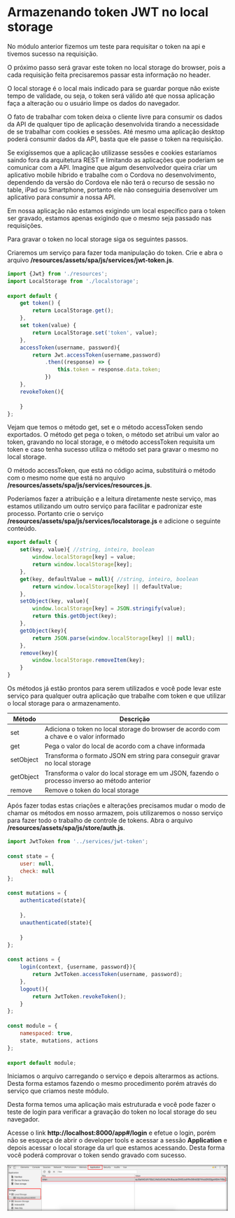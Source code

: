 # Armazenando token JWT no local storage

No módulo anterior fizemos um teste para requisitar o token na api e tivemos sucesso na requisição.

O próximo passo será gravar este token no local storage do browser, pois a cada requisição feita precisaremos passar esta informação no header.

O local storage é o local mais indicado para se guardar porque não existe tempo de validade, ou seja, o token será válido até que nossa aplicação faça a alteração ou o usuário limpe os dados do navegador.

O fato de trabalhar com token deixa o cliente livre para consumir os dados da API de qualquer tipo de aplicação desenvolvida tirando a necessidade de se trabalhar com cookies e sessões. Até mesmo uma aplicação desktop poderá consumir dados da API, basta que ele passe o token na requisição.

Se exigíssemos que a aplicação utilizasse sessões e cookies estaríamos saindo fora da arquitetura REST e limitando as aplicações que poderiam se comunicar com a API. Imagine que algum desenvolvedor queira criar um aplicativo mobile híbrido e trabalhe com o Cordova no desenvolvimento, dependendo da versão do Cordova ele não terá o recurso de sessão no table, iPad ou Smartphone, portanto ele não conseguiria desenvolver um aplicativo para consumir a nossa API.

Em nossa aplicação não estamos exigindo um local específico para o token ser gravado, estamos apenas exigindo que o mesmo seja passado nas requisições.

Para gravar o token no local storage siga os seguintes passos.

Criaremos um serviço para fazer toda manipulação do token. Crie e abra o arquivo **/resources/assets/spa/js/services/jwt-token.js**.

```js
import {Jwt} from './resources';
import LocalStorage from './localstorage';

export default {
    get token() {
        return LocalStorage.get();
    },
    set token(value) {
        return LocalStorage.set('token', value);
    },
    accessToken(username, password){
        return Jwt.accessToken(username,password)
            .then((response) => {
                this.token = response.data.token;
            })
    },
    revokeToken(){

    }
};
```

Vejam que temos o método get, set e o método accessToken sendo exportados. O método get pega o token, o método set atribui um valor ao token, gravando no local storage, e o método accessToken requisita um token e caso tenha sucesso utiliza o método set para gravar o mesmo no local storage.

O método accessToken, que está no código acima, substituirá o método com o mesmo nome que está no arquivo **/resources/assets/spa/js/services/resources.js**.

Poderíamos fazer a atribuição e a leitura diretamente neste serviço, mas estamos utilizando um outro serviço para facilitar e padronizar este processo. Portanto crie o serviço **/resources/assets/spa/js/services/localstorage.js** e adicione o seguinte conteúdo.

```js
export default {
    set(key, value){ //string, inteiro, boolean
        window.localStorage[key] = value;
        return window.localStorage[key];
    },
    get(key, defaultValue = null){ //string, inteiro, boolean
        return window.localStorage[key] || defaultValue;
    },
    setObject(key, value){
        window.localStorage[key] = JSON.stringify(value);
        return this.getObject(key);
    },
    getObject(key){
        return JSON.parse(window.localStorage[key] || null);
    },
    remove(key){
        window.localStorage.removeItem(key);
    }
}
```

Os métodos já estão prontos para serem utilizados e você pode levar este serviço para qualquer outra aplicação que trabalhe com token e que utilizar o local storage para o armazenamento.

| Método    | Descrição |
|-----------|------|
| set       | Adiciona o token no local storage do browser de acordo com a chave e o valor informado |
| get       | Pega o valor do local de acordo com a chave informada |
| setObject | Transforma o formato JSON em string para conseguir gravar no local storage |
| getObject | Transforma o valor do local storage em um JSON, fazendo o processo inverso ao método anterior |
| remove    | Remove o token do local storage |

Após fazer todas estas criações e alterações precisamos mudar o modo de chamar os métodos em nosso armazem, pois utilizaremos o nosso serviço para fazer todo o trabalho de controle de tokens. Abra o arquivo **/resources/assets/spa/js/store/auth.js**.

```js
import JwtToken from '../services/jwt-token';

const state = {
    user: null,
    check: null
};

const mutations = {
    authenticated(state){

    },
    unauthenticated(state){

    }
};

const actions = {
    login(context, {username, password}){
        return JwtToken.accessToken(username, password);
    },
    logout(){
        return JwtToken.revokeToken();
    }
};

const module = {
    namespaced: true,
    state, mutations, actions
};

export default module;
```

Iniciamos o arquivo carregando o serviço e depois alterarmos as actions. Desta forma estamos fazendo o mesmo procedimento porém através do serviço que criamos neste módulo.

Desta forma temos uma aplicação mais estruturada e você pode fazer o teste de login para verificar a gravação do token no local storage do seu navegador.

Acesse o link **http://localhost:8000/app#/login** e efetue o login, porém não se esqueça de abrir o developer tools e acessar a sessão **Application** e depois acessar o local storage da url que estamos acessando. Desta forma você poderá comprovar o token sendo gravado com sucesso.

![61_application_storage_token](./images/61_application_storage_token.png "61_application_storage_token")
